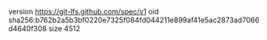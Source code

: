 version https://git-lfs.github.com/spec/v1
oid sha256:b762b2a5b3bf0220e7325f084fd044211e899af41e5ac2873ad7066d4640f308
size 4512
